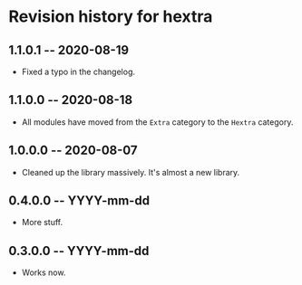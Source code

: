 # Revision history for hextra

## 1.1.0.1 -- 2020-08-19

* Fixed a typo in the changelog.

## 1.1.0.0 -- 2020-08-18

* All modules have moved from the `Extra` category to the `Hextra` category.

## 1.0.0.0 -- 2020-08-07

* Cleaned up the library massively. It's almost a new library.

## 0.4.0.0 -- YYYY-mm-dd

* More stuff.

## 0.3.0.0 -- YYYY-mm-dd

* Works now.
